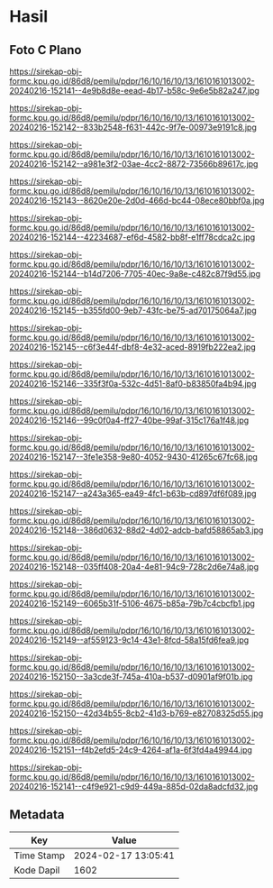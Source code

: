 # Hasil

## Foto C Plano

https://sirekap-obj-formc.kpu.go.id/86d8/pemilu/pdpr/16/10/16/10/13/1610161013002-20240216-152141--4e9b8d8e-eead-4b17-b58c-9e6e5b82a247.jpg

https://sirekap-obj-formc.kpu.go.id/86d8/pemilu/pdpr/16/10/16/10/13/1610161013002-20240216-152142--833b2548-f631-442c-9f7e-00973e9191c8.jpg

https://sirekap-obj-formc.kpu.go.id/86d8/pemilu/pdpr/16/10/16/10/13/1610161013002-20240216-152142--a981e3f2-03ae-4cc2-8872-73566b89617c.jpg

https://sirekap-obj-formc.kpu.go.id/86d8/pemilu/pdpr/16/10/16/10/13/1610161013002-20240216-152143--8620e20e-2d0d-466d-bc44-08ece80bbf0a.jpg

https://sirekap-obj-formc.kpu.go.id/86d8/pemilu/pdpr/16/10/16/10/13/1610161013002-20240216-152144--42234687-ef6d-4582-bb8f-e1ff78cdca2c.jpg

https://sirekap-obj-formc.kpu.go.id/86d8/pemilu/pdpr/16/10/16/10/13/1610161013002-20240216-152144--b14d7206-7705-40ec-9a8e-c482c87f9d55.jpg

https://sirekap-obj-formc.kpu.go.id/86d8/pemilu/pdpr/16/10/16/10/13/1610161013002-20240216-152145--b355fd00-9eb7-43fc-be75-ad70175064a7.jpg

https://sirekap-obj-formc.kpu.go.id/86d8/pemilu/pdpr/16/10/16/10/13/1610161013002-20240216-152145--c6f3e44f-dbf8-4e32-aced-8919fb222ea2.jpg

https://sirekap-obj-formc.kpu.go.id/86d8/pemilu/pdpr/16/10/16/10/13/1610161013002-20240216-152146--335f3f0a-532c-4d51-8af0-b83850fa4b94.jpg

https://sirekap-obj-formc.kpu.go.id/86d8/pemilu/pdpr/16/10/16/10/13/1610161013002-20240216-152146--99c0f0a4-ff27-40be-99af-315c176a1f48.jpg

https://sirekap-obj-formc.kpu.go.id/86d8/pemilu/pdpr/16/10/16/10/13/1610161013002-20240216-152147--3fe1e358-9e80-4052-9430-41265c67fc68.jpg

https://sirekap-obj-formc.kpu.go.id/86d8/pemilu/pdpr/16/10/16/10/13/1610161013002-20240216-152147--a243a365-ea49-4fc1-b63b-cd897df6f089.jpg

https://sirekap-obj-formc.kpu.go.id/86d8/pemilu/pdpr/16/10/16/10/13/1610161013002-20240216-152148--386d0632-88d2-4d02-adcb-bafd58865ab3.jpg

https://sirekap-obj-formc.kpu.go.id/86d8/pemilu/pdpr/16/10/16/10/13/1610161013002-20240216-152148--035ff408-20a4-4e81-94c9-728c2d6e74a8.jpg

https://sirekap-obj-formc.kpu.go.id/86d8/pemilu/pdpr/16/10/16/10/13/1610161013002-20240216-152149--6065b31f-5106-4675-b85a-79b7c4cbcfb1.jpg

https://sirekap-obj-formc.kpu.go.id/86d8/pemilu/pdpr/16/10/16/10/13/1610161013002-20240216-152149--af559123-9c14-43e1-8fcd-58a15fd6fea9.jpg

https://sirekap-obj-formc.kpu.go.id/86d8/pemilu/pdpr/16/10/16/10/13/1610161013002-20240216-152150--3a3cde3f-745a-410a-b537-d0901af9f01b.jpg

https://sirekap-obj-formc.kpu.go.id/86d8/pemilu/pdpr/16/10/16/10/13/1610161013002-20240216-152150--42d34b55-8cb2-41d3-b769-e82708325d55.jpg

https://sirekap-obj-formc.kpu.go.id/86d8/pemilu/pdpr/16/10/16/10/13/1610161013002-20240216-152151--f4b2efd5-24c9-4264-af1a-6f3fd4a49944.jpg

https://sirekap-obj-formc.kpu.go.id/86d8/pemilu/pdpr/16/10/16/10/13/1610161013002-20240216-152141--c4f9e921-c9d9-449a-885d-02da8adcfd32.jpg


## Metadata

| Key        | Value               |
| ---------- | ------------------- |
| Time Stamp | 2024-02-17 13:05:41 |
| Kode Dapil | 1602                |



